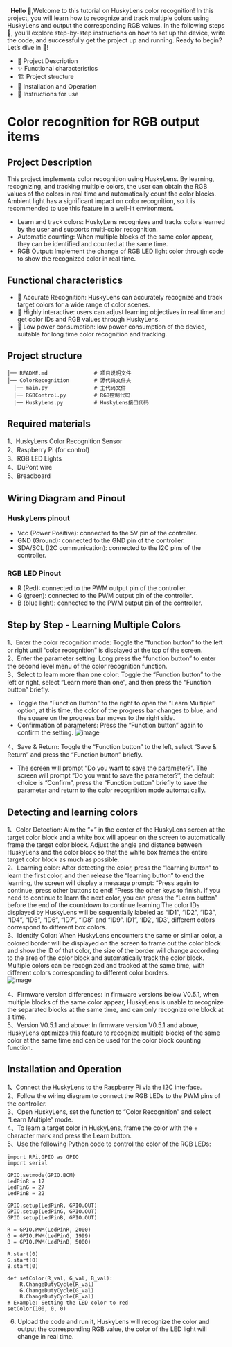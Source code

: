   __Hello__ 👋,Welcome to this tutorial on HuskyLens color recognition! In this project, you will learn how to recognize and track multiple colors using HuskyLens and output the corresponding RGB values. In the following steps 📜, you'll explore step-by-step instructions on how to set up the device, write the code, and successfully get the project up and running. Ready to begin? Let’s dive in 🚀!

- 📝 Project Description
- ✨ Functional characteristics
- 🏗  Project structure
- 🚀 Installation and Operation
- 🔧 Instructions for use

# Color recognition for RGB output items
## Project Description
This project implements color recognition using HuskyLens. By learning, recognizing, and tracking multiple colors, the user can obtain the RGB values of the colors in real time and automatically count the color blocks. Ambient light has a significant impact on color recognition, so it is recommended to use this feature in a well-lit environment.
- Learn and track colors: HuskyLens recognizes and tracks colors learned by the user and supports multi-color recognition.
- Automatic counting: When multiple blocks of the same color appear, they can be identified and counted at the same time.
- RGB Output: Implement the change of RGB LED light color through code to show the recognized color in real time.
## Functional characteristics
- 📏 Accurate Recognition: HuskyLens can accurately recognize and track target colors for a wide range of color scenes.
- 🎉 Highly interactive: users can adjust learning objectives in real time and get color IDs and RGB values through HuskyLens.
- 🔋 Low power consumption: low power consumption of the device, suitable for long time color recognition and tracking.
## Project structure
```
│── README.md               # 项目说明文件
│── ColorRecognition        # 源代码文件夹
  │── main.py               # 主代码文件
  │── RGBControl.py         # RGB控制代码
  │── HuskyLens.py          # HuskyLens接口代码
```
## Required materials
1、HuskyLens Color Recognition Sensor  
2、Raspberry Pi (for control)  
3、RGB LED Lights  
4、DuPont wire  
5、Breadboard  
## Wiring Diagram and Pinout
### HuskyLens pinout
- Vcc (Power Positive): connected to the 5V pin of the controller.
- GND (Ground): connected to the GND pin of the controller.  
- SDA/SCL (I2C communication): connected to the I2C pins of the controller.  
### RGB LED Pinout
- R (Red): connected to the PWM output pin of the controller.  
- G (green): connected to the PWM output pin of the controller.
- B (blue light): connected to the PWM output pin of the controller.
## Step by Step - Learning Multiple Colors
1、Enter the color recognition mode: Toggle the “function button” to the left or right until “color recognition” is displayed at the top of the screen.  
2、Enter the parameter setting: Long press the “function button” to enter the second level menu of the color recognition function.  
3、Select to learn more than one color: Toggle the “Function button” to the left or right, select “Learn more than one”, and then press the “Function button” briefly.  
- Toggle the “Function Button” to the right to open the “Learn Multiple” option, at this time, the color of the progress bar changes to blue, and the square on the progress bar moves to the right side.
- Confirmation of parameters: Press the “Function button” again to confirm the setting.
![image](https://github.com/user-attachments/assets/62ecb00b-9e4a-4710-849b-bdfba5a938bb)

4、Save & Return: Toggle the “Function button” to the left, select “Save & Return” and press the “Function button” briefly.  
- The screen will prompt “Do you want to save the parameter?”. The screen will prompt “Do you want to save the parameter?”, the default choice is “Confirm”, press the “Function button” briefly to save the parameter and return to the color recognition mode automatically.
## Detecting and learning colors
1、Color Detection: Aim the “+” in the center of the HuskyLens screen at the target color block and a white box will appear on the screen to automatically frame the target color block. Adjust the angle and distance between HuskyLens and the color block so that the white box frames the entire target color block as much as possible.  
2、Learning color: After detecting the color, press the “learning button” to learn the first color, and then release the “learning button” to end the learning, the screen will display a message prompt: “Press again to continue, press other buttons to end! “Press the other keys to finish. If you need to continue to learn the next color, you can press the “Learn button” before the end of the countdown to continue learning.The color IDs displayed by HuskyLens will be sequentially labeled as “ID1”, “ID2”, “ID3”, “ID4”, “ID5”, “ID6”, “ID7”, “ID8” and “ID9”. ID1”, ‘ID2’, ‘ID3’, different colors correspond to different box colors.  
3、Identify Color: When HuskyLens encounters the same or similar color, a colored border will be displayed on the screen to frame out the color block and show the ID of that color, the size of the border will change according to the area of the color block and automatically track the color block. Multiple colors can be recognized and tracked at the same time, with different colors corresponding to different color borders.  
![image](https://github.com/user-attachments/assets/dce5d725-7389-4771-b5f9-965954caa0e8)

4、Firmware version differences: In firmware versions below V0.5.1, when multiple blocks of the same color appear, HuskyLens is unable to recognize the separated blocks at the same time, and can only recognize one block at a time.  
5、Version V0.5.1 and above: In firmware version V0.5.1 and above, HuskyLens optimizes this feature to recognize multiple blocks of the same color at the same time and can be used for the color block counting function.  
## Installation and Operation
1、Connect the HuskyLens to the Raspberry Pi via the I2C interface.  
2、Follow the wiring diagram to connect the RGB LEDs to the PWM pins of the controller.  
3、Open HuskyLens, set the function to “Color Recognition” and select “Learn Multiple” mode.  
4、To learn a target color in HuskyLens, frame the color with the + character mark and press the Learn button.  
5、Use the following Python code to control the color of the RGB LEDs:  
```
import RPi.GPIO as GPIO
import serial

GPIO.setmode(GPIO.BCM)
LedPinR = 17
LedPinG = 27
LedPinB = 22

GPIO.setup(LedPinR, GPIO.OUT)
GPIO.setup(LedPinG, GPIO.OUT)
GPIO.setup(LedPinB, GPIO.OUT)

R = GPIO.PWM(LedPinR, 2000)
G = GPIO.PWM(LedPinG, 1999)
B = GPIO.PWM(LedPinB, 5000)

R.start(0)
G.start(0)
B.start(0)

def setColor(R_val, G_val, B_val):
    R.ChangeDutyCycle(R_val)
    G.ChangeDutyCycle(G_val)
    B.ChangeDutyCycle(B_val)
# Example: Setting the LED color to red
setColor(100, 0, 0)
```
6. Upload the code and run it, HuskyLens will recognize the color and output the corresponding RGB value, the color of the LED light will change in real time.

